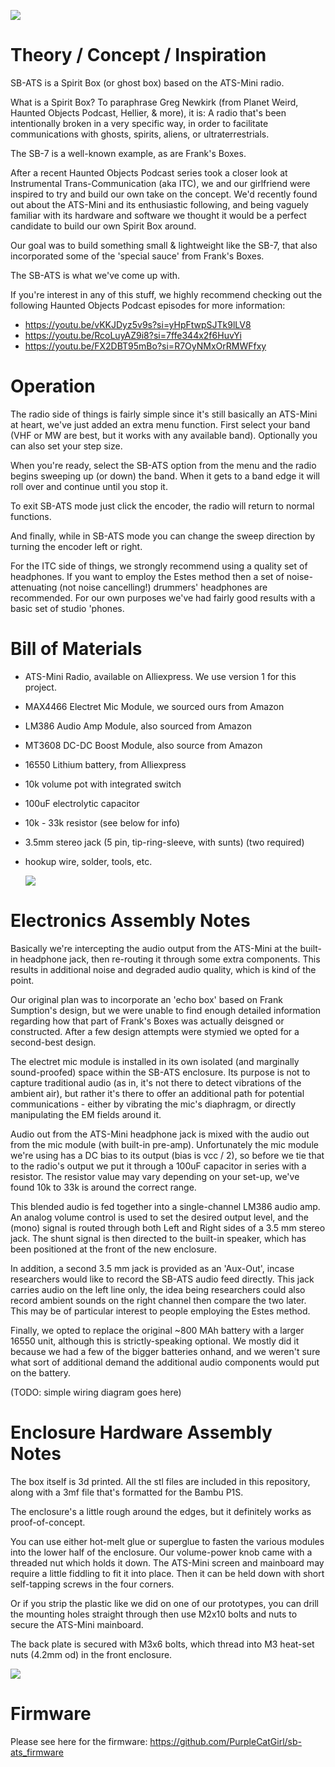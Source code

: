 ![](IMG_5215.JPG)

# Theory / Concept / Inspiration

SB-ATS is a Spirit Box (or ghost box) based on the ATS-Mini radio. 

What is a Spirit Box? To paraphrase Greg Newkirk (from Planet Weird, Haunted Objects Podcast, Hellier, & more), it is: A radio that's been intentionally broken in a very specific way, in order to facilitate communications with ghosts, spirits, aliens, or ultraterrestrials.

The SB-7 is a well-known example, as are Frank's Boxes.

After a recent Haunted Objects Podcast series took a closer look at Instrumental Trans-Communication (aka ITC), we and our girlfriend were inspired to try and build our own take on the concept. We'd recently found out about the ATS-Mini and its enthusiastic following, and being vaguely familiar with its hardware and software we thought it would be a perfect candidate to build our own Spirit Box around.

Our goal was to build something small & lightweight like the SB-7, that also incorporated some of the 'special sauce' from Frank's Boxes.

The SB-ATS is what we've come up with. 

If you're interest in any of this stuff, we highly recommend checking out the following Haunted Objects Podcast episodes for more information:
* https://youtu.be/vKKJDyz5v9s?si=yHpFtwpSJTk9lLV8
* https://youtu.be/RcoLuyAZ9i8?si=7ffe344x2f6HuvYi
* https://youtu.be/FX2DBT95mBo?si=R7OyNMxOrRMWFfxy



# Operation

The radio side of things is fairly simple since it's still basically an ATS-Mini at heart, we've just added an extra menu function. First select your band (VHF or MW are best, but it works with any available band). Optionally you can also set your step size. 

When you're ready, select the SB-ATS option from the menu and the radio begins sweeping up (or down) the band. When it gets to a band edge it will roll over and continue until you stop it.

To exit SB-ATS mode just click the encoder, the radio will return to normal functions.

And finally, while in SB-ATS mode you can change the sweep direction by turning the encoder left or right.

For the ITC side of things, we strongly recommend using a quality set of headphones. If you want to employ the Estes method then a set of noise-attenuating (not noise cancelling!) drummers' headphones are recommended. For our own purposes we've had fairly good results with a basic set of studio 'phones.



# Bill of Materials

* ATS-Mini Radio, available on Alliexpress. We use version 1 for this project.
* MAX4466 Electret Mic Module, we sourced ours from Amazon
* LM386 Audio Amp Module, also sourced from Amazon
* MT3608 DC-DC Boost Module, also source from Amazon
* 16550 Lithium battery, from Alliexpress
* 10k volume pot with integrated switch
* 100uF electrolytic capacitor
* 10k - 33k resistor (see below for info)
* 3.5mm stereo jack (5 pin, tip-ring-sleeve, with sunts) (two required)
* hookup wire, solder, tools, etc.

  ![](parts.jpg)



# Electronics Assembly Notes

Basically we're intercepting the audio output from the ATS-Mini at the built-in headphone jack, then re-routing it through some extra components. This results in additional noise and degraded audio quality, which is kind of the point.

Our original plan was to incorporate an 'echo box' based on Frank Sumption's design, but we were unable to find enough detailed information regarding how that part of Frank's Boxes was actually deisgned or constructed. After a few design attempts were stymied we opted for a second-best design.

The electret mic module is installed in its own isolated (and marginally sound-proofed) space within the SB-ATS enclosure. Its purpose is not to capture traditional audio (as in, it's not there to detect vibrations of the ambient air), but rather it's there to offer an additional path for potential communications - either by vibrating the mic's diaphragm, or directly manipulating the EM fields around it.

Audio out from the ATS-Mini headphone jack is mixed with the audio out from the mic module (with built-in pre-amp). Unfortunately the mic module we're using has a DC bias to its output (bias is vcc / 2), so before we tie that to the radio's output we put it through a 100uF capacitor in series with a resistor. The resistor value may vary depending on your set-up, we've found 10k to 33k is around the correct range.

This blended audio is fed together into a single-channel LM386 audio amp. An analog volume control is used to set the desired output level, and the (mono) signal is routed through both Left and Right sides of a 3.5 mm stereo jack. The shunt signal is then directed to the built-in speaker, which has been positioned at the front of the new enclosure.

In addition, a second 3.5 mm jack is provided as an 'Aux-Out', incase researchers would like to record the SB-ATS audio feed directly. This jack carries audio on the left line only, the idea being researchers could also record ambient sounds on the right channel then compare the two later. This may be of particular interest to people employing the Estes method.

Finally, we opted to replace the original ~800 MAh battery with a larger 16550 unit, although this is strictly-speaking optional. We mostly did it because we had a few of the bigger batteries onhand, and we weren't sure what sort of additional demand the additional audio components would put on the battery.

(TODO: simple wiring diagram goes here)



# Enclosure Hardware Assembly Notes

The box itself is 3d printed. All the stl files are included in this repository, along with a 3mf file that's formatted for the Bambu P1S.

The enclosure's a little rough around the edges, but it definitely works as proof-of-concept. 

You can use either hot-melt glue or superglue to fasten the various modules into the lower half of the enclosure. Our volume-power knob came with a threaded nut which holds it down. The ATS-Mini screen and mainboard may require a little fiddling to fit it into place. Then it can be held down with short self-tapping screws in the four corners. 

Or if you strip the plastic like we did on one of our prototypes, you can drill the mounting holes straight through then use M2x10 bolts and nuts to secure the ATS-Mini mainboard.

The back plate is secured with M3x6 bolts, which thread into M3 heat-set nuts (4.2mm od) in the front enclosure.

![](IMG_5221.JPG)



# Firmware

Please see here for the firmware:
https://github.com/PurpleCatGirl/sb-ats_firmware
